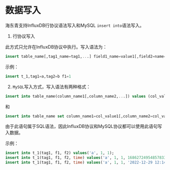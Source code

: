 # 数据写入

海东青支持InfluxDB行协议语法写入和MySQL `insert into`语法写入。

1. 行协议写入

此方式只允许在InfluxDB协议中执行。写入语法为：

```sql
insert table_name[,tag1_name=tag1,...] field1_name=value1[,field2=name=value2,...] [timestamp]
```

示例：

```sql
insert t_1,tag1=a,tag2=b f1=1
```

2. `MySQL`写入方式，写入语法有两种格式：

```sql
insert into table_name(column_name1[,column_name2,...]) values (col_value1,col_value2,...)[,(col_value1,col_value2,...)...];
```

和

```sql
insert into table_name set column_name1=col_value1[,column_name2=col_value2....];
```

由于此语句属于SQL语法，因此InfluxDB协议和MySQL协议都可以使用此语句写入数据。

示例：

```sql
insert into t_1(tag1, f1, f2) values('a', 1, 1);
insert into t_1(tag1, f1, f2, time) values('a', 1, 1, 1686272495485783300);
insert into t_1(tag1, f1, f2, time) values('a', 1, 1, '2022-12-29 12:14:42.126');
```